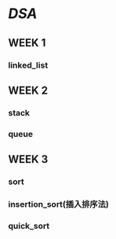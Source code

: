 # _**DSA**_
## WEEK 1
### linked_list
## WEEK 2
### stack
### queue
## WEEK 3
### sort
### insertion_sort(插入排序法)

### quick_sort
